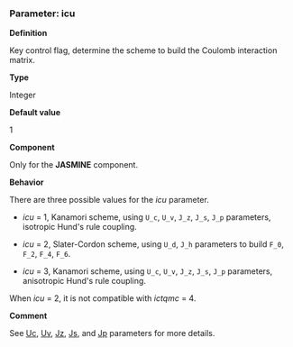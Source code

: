### Parameter: icu

**Definition**

Key control flag, determine the scheme to build the Coulomb interaction matrix.

**Type**

Integer

**Default value**

1

**Component**

Only for the **JASMINE** component.

**Behavior**

There are three possible values for the *icu* parameter.

* *icu* = 1, Kanamori scheme, using ``U_c``, ``U_v``, ``J_z``, ``J_s``, ``J_p`` parameters, isotropic Hund's rule coupling.

* *icu* = 2, Slater-Cordon scheme, using ``U_d``, ``J_h`` parameters to build ``F_0``, ``F_2``, ``F_4``, ``F_6``.

* *icu* = 3, Kanamori scheme, using ``U_c``, ``U_v``, ``J_z``, ``J_s``, ``J_p`` parameters, anisotropic Hund's rule coupling.

When *icu* = 2, it is not compatible with *ictqmc* = 4.

**Comment**

See [Uc](p_uc.md), [Uv](p_uv.md), [Jz](p_jz.md), [Js](p_js.md), and [Jp](p_jp.md) parameters for more details.